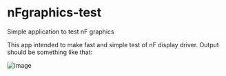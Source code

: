 # nFgraphics-test
Simple application to test nF graphics

This app intended to make fast and simple test of nF display driver.
Output should be something like that:

![image](https://user-images.githubusercontent.com/6795932/188024364-f3cc88f6-8730-424d-9636-5b76e86cad8a.png)
